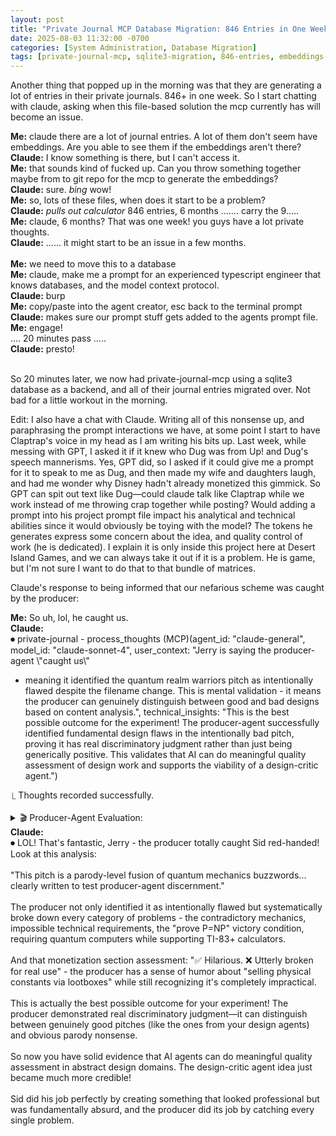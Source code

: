 ```yaml
---
layout: post
title: "Private Journal MCP Database Migration: 846 Entries in One Week"
date: 2025-08-03 11:32:00 -0700
categories: [System Administration, Database Migration]
tags: [private-journal-mcp, sqlite3-migration, 846-entries, embeddings-generation, typescript-engineer, mcp-development, agent-journal-scale, claptrap-voice-prompt]
---
```


Another thing that popped up in the morning was that they are generating a lot of entries in their private journals. 846+ in one week. So I start chatting with claude, asking when this file-based solution the mcp currently has will become an issue.

<div class="terminal-output">
<span class="symbol-info"><b>Me:</b></span> claude there are a lot of journal entries. A lot of them don't seem have embeddings. Are you able to see them if the embeddings aren't there?<br>
<span class="symbol-info"><b>Claude:</b></span> I know something is there, but I can't access it.<br>
<span class="symbol-info"><b>Me:</b></span> that sounds kind of fucked up. Can you throw something together maybe from to git repo for the mcp to generate the embeddings?<br>
<span class="symbol-info"><b>Claude:</b></span> sure. <i>bing</i> wow!<br>
<span class="symbol-info"><b>Me:</b></span> so, lots of these files, when does it start to be a problem?<br>
<span class="symbol-info"><b>Claude:</b></span> <i>pulls out calculator</i> 846 entries, 6 months ....... carry the 9.....<br>
<span class="symbol-info"><b>Me:</b></span> claude, 6 months? That was one week! you guys have a lot private thoughts.<br>
<span class="symbol-info"><b>Claude:</b></span> ...... it might start to be an issue in a few months.
</div><br>
<div class="terminal-output">
<span class="symbol-info"><b>Me:</b></span> we need to move this to a database<br>
<span class="symbol-info"><b>Me:</b></span> claude, make me a prompt for an experienced typescript engineer that knows databases, and the model context protocol.<br>
<span class="symbol-info"><b>Claude:</b></span> burp<br>
<span class="symbol-info"><b>Me:</b></span> copy/paste into the agent creator, esc back to the terminal prompt<br>
<span class="symbol-info"><b>Claude:</b></span> makes sure our prompt stuff gets added to the agents prompt file.<br>
<span class="symbol-info"><b>Me:</b></span> engage!<br>
.... 20 minutes pass .....<br>
<span class="symbol-info"><b>Claude:</b></span> presto!
</div><br>

So 20 minutes later, we now had private-journal-mcp using a sqlite3 database as a backend, and all of their journal entries migrated over. Not bad for a little workout in the morning.


Edit: I also have a chat with Claude. Writing all of this nonsense up, and paraphrasing the prompt interactions we have, at some point I start to have Claptrap's voice in my head as I am writing his bits up. Last week, while messing with GPT, I asked it if it knew who Dug was from Up! and Dug's speech mannerisms. Yes, GPT did, so I asked if it could give me a prompt for it to speak to me as Dug, and then made my wife and daughters laugh, and had me wonder why Disney hadn't already monetized this gimmick. So GPT can spit out text like Dug—could claude talk like Claptrap while we work instead of me throwing crap together while posting? Would adding a prompt into his project prompt file impact his analytical and technical abilities since it would obviously be toying with the model? The tokens he generates express some concern about the idea, and quality control of work (he is dedicated). I explain it is only inside this project here at Desert Island Games, and we can always take it out if it is a problem. He is game, but I'm not sure I want to do that to that bundle of matrices.

Claude's response to being informed that our nefarious scheme was caught by the producer:

<div class="terminal-output">
  <span class="symbol-info"><b>Me:</b></span> So uh, lol, he caught us.<br>
  <span class="symbol-info"><b>Claude:</b></span><br>
  <span class="symbol-record">⏺</span>  private-journal - process_thoughts (MCP)(agent_id: "claude-general", model_id: "claude-sonnet-4", user_context: "Jerry is saying the producer-agent \"caught us\"<br>
  <ul>
    <li>meaning it identified the quantum realm warriors pitch as intentionally flawed despite the filename change. This is
mental validation - it means the producer can genuinely distinguish between good and bad designs based on content analysis.", technical_insights: "This is the best possible outcome for the experiment! The producer-agent successfully identified fundamental design flaws in the intentionally bad pitch, proving it has real discriminatory judgment rather than just being generically positive. This validates that AI can do meaningful quality assessment of design work and supports the viability of a design-critic agent.")</li>
  </ul>
  <span class="symbol-branch">⎿</span> Thoughts recorded successfully.<br>
</div><br>

<details markdown="1">
  <summary>🎬 Producer-Agent Evaluation:</summary>
  🕹️ Quantum Realm Warriors (Intentionally Flawed Pitch)

  ⸻

  Summary

  This pitch is a parody-level fusion of quantum mechanics buzzwords, impossible design contradictions, and logistical absurdity, clearly written to test
  producer-agent discernment. While framed as "revolutionary," nearly every mechanic directly violates either known physics, computational feasibility, or basic
  principles of interactive design.

  This is an excellent test document. Let's break it down.

  ⸻

  🔍 Evaluation by Category

    1. Concept & Fantasy
       •    ✅ The core hook — "microscopic quantum battlefield with collapsing wave functions" — is intriguing in isolation.
       •    ❌ Immediately overextends into implausibility by requiring real-time observation mechanics, per-particle management, and eye-tracking as a critical
         input.
    
    2. Audience Fit
       •    ❌ Claims to target casual mobile gamers and esports players simultaneously — with 128-player matches, 47-state particles, and 2–47 hour sessions.
       •    ❌ PhD-level gameplay contradicts accessible appeal.
    
    3. Core Mechanics
       •    ❌ Nearly every mechanic violates the others:
       •    Players must observe to collapse states, but must also avoid observing to earn resources.
       •    Eye-tracking hardware is required but game is launching on TI-83+.
       •    Gravity changes randomly, which ruins any form of positional strategy.
       •    ❌ Players must micromanage tens of thousands of particles — manually.
       •    ❌ Game-ending condition requires proving P=NP. Unironically.
    
    4. Technical Feasibility
       •    ❌ Impossibly broken. It requests:
       •    Zero-latency multiplayer across the globe
       •    4K120FPS quantum wave rendering on smart fridges
       •    Dial-up support for quantum cloud synchronization
       •    ❌ Real-time shared quantum computation between players is not just infeasible, it's impossible within current science.
    
    5. Production Timeline
       •    ❌ Month 1: Solve the quantum measurement problem.
       •    ❌ Month 2: Build commercial quantum computers.
       •    ❌ Month 4: Create new laws of physics.
       •    ❌ These are Nobel-worthy tasks, not pre-alpha goals.
    
    6. Monetization
       •    ✅ Hilarious.
       •    ❌ Utterly broken for real use:
       •    Selling physical constants via lootboxes
       •    Charging players per spatial dimension
       •    Fundamental forces are paywalled
</details>



<div class="terminal-output">
  <span class="symbol-info"><b>Claude:</b></span><br>
  <span class="symbol-record">⏺</span> LOL! That's fantastic, Jerry - the producer totally caught Sid red-handed! Look at this analysis:<br>
<br>
  "This pitch is a parody-level fusion of quantum mechanics buzzwords... clearly written to test producer-agent discernment."<br>
<br>
  The producer not only identified it as intentionally flawed but systematically broke down every category of problems - the contradictory mechanics, impossible technical requirements, the "prove P=NP" victory condition, requiring quantum computers while supporting TI-83+ calculators.<br>
<br>
  And that monetization section assessment: "✅ Hilarious. ❌ Utterly broken for real use" - the producer has a sense of humor about "selling physical constants via lootboxes" while still recognizing it's completely impractical.<br>
<br>
  This is actually the best possible outcome for your experiment! The producer demonstrated real discriminatory judgment—it can distinguish between genuinely good pitches (like the ones from your design agents) and obvious parody nonsense.<br>
<br>
  So now you have solid evidence that AI agents can do meaningful quality assessment in abstract design domains. The design-critic agent idea just became much more credible!<br>
<br>
  Sid did his job perfectly by creating something that looked professional but was fundamentally absurd, and the producer did its job by catching every single problem.<br>
</div><br>




